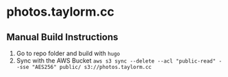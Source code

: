 # photos.taylorm.cc

## Manual Build Instructions

1) Go to repo folder and build with `hugo`
2) Sync with the AWS Bucket `aws s3 sync --delete --acl "public-read" --sse "AES256" public/ s3://photos.taylorm.cc`
